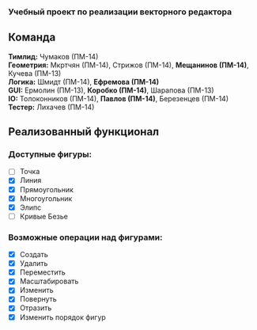 ### Учебный проект по реализации векторного редактора
## Команда
**Тимлид:** Чумаков (ПМ-14)  
**Геометрия:** Мкртчян (ПМ-14), Стрижов (ПМ-14), **Мещанинов (ПМ-14)**, Кучева (ПМ-13)  
**Логика:** Шмидт (ПМ-14), **Ефремова (ПМ-14)**  
**GUI:** Ермолин (ПМ-13), **Коробко (ПМ-14)**, Шарапова (ПМ-13)  
**IO:** Толоконников (ПМ-14), **Павлов (ПМ-14)**, Березенцев (ПМ-14)   
**Тестер:** Лихачев (ПМ-14)  

## Реализованный функционал
### Доступные фигуры:
- [ ] Точка
- [x] Линия
- [x] Прямоугольник
- [x] Многоугольник
- [x] Элипс
- [ ] Кривые Безье

### Возможные операции над фигурами:
- [x] Создать
- [x] Удалить
- [x] Переместить
- [x] Масштабировать
- [x] Изменить
- [x] Повернуть
- [x] Отразить
- [x] Изменить порядок фигур
